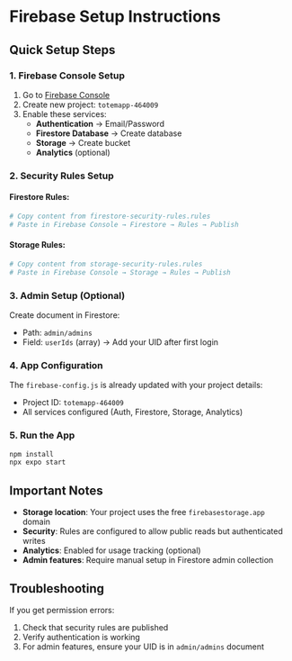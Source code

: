 # Firebase Setup Instructions

## Quick Setup Steps

### 1. Firebase Console Setup
1. Go to [Firebase Console](https://console.firebase.google.com/)
2. Create new project: `totemapp-464009`
3. Enable these services:
   - **Authentication** → Email/Password
   - **Firestore Database** → Create database
   - **Storage** → Create bucket
   - **Analytics** (optional)

### 2. Security Rules Setup

#### Firestore Rules:
```bash
# Copy content from firestore-security-rules.rules
# Paste in Firebase Console → Firestore → Rules → Publish
```

#### Storage Rules:
```bash
# Copy content from storage-security-rules.rules  
# Paste in Firebase Console → Storage → Rules → Publish
```

### 3. Admin Setup (Optional)
Create document in Firestore:
- Path: `admin/admins`
- Field: `userIds` (array) → Add your UID after first login

### 4. App Configuration 
The `firebase-config.js` is already updated with your project details:
- Project ID: `totemapp-464009`
- All services configured (Auth, Firestore, Storage, Analytics)

### 5. Run the App
```bash
npm install
npx expo start
```

## Important Notes

- **Storage location**: Your project uses the free `firebasestorage.app` domain
- **Security**: Rules are configured to allow public reads but authenticated writes
- **Analytics**: Enabled for usage tracking (optional)
- **Admin features**: Require manual setup in Firestore admin collection

## Troubleshooting

If you get permission errors:
1. Check that security rules are published
2. Verify authentication is working
3. For admin features, ensure your UID is in `admin/admins` document
